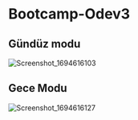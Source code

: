 # Bootcamp-Odev3

## Gündüz modu
![Screenshot_1694616103](https://github.com/AlperenImam0glu/Bootcamp-Odev3/assets/86842336/1f562399-7e5c-4ffc-b2c2-15c0e6657009)

## Gece Modu
![Screenshot_1694616127](https://github.com/AlperenImam0glu/Bootcamp-Odev3/assets/86842336/c6f0b9b8-78d5-4811-82f5-add3bd2bfdf4)
